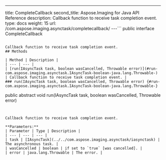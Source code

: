 ---
title: CompleteCallback
second_title: Aspose.Imaging for Java API Reference
description: Callback function to receive task completion event.
type: docs
weight: 15
url: /com.aspose.imaging.asynctask/completecallback/
---```
public interface CompleteCallback
```

Callback function to receive task completion event.
## Methods

| Method | Description |
| --- | --- |
| [run(IAsyncTask task, boolean wasCancelled, Throwable error)](#run-com.aspose.imaging.asynctask.IAsyncTask-boolean-java.lang.Throwable-) | Callback function to receive task completion event. |
### run(IAsyncTask task, boolean wasCancelled, Throwable error) {#run-com.aspose.imaging.asynctask.IAsyncTask-boolean-java.lang.Throwable-}
```
public abstract void run(IAsyncTask task, boolean wasCancelled, Throwable error)
```


Callback function to receive task completion event.

**Parameters:**
| Parameter | Type | Description |
| --- | --- | --- |
| task | [IAsyncTask](../../com.aspose.imaging.asynctask/iasynctask) | The asynchronous task. |
| wasCancelled | boolean | if set to `true` [was cancelled]. |
| error | java.lang.Throwable | The error. |

